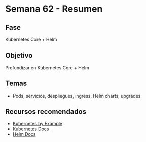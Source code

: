 # Semana 62 - Resumen

## Fase
Kubernetes Core + Helm

## Objetivo
Profundizar en Kubernetes Core + Helm

## Temas
- Pods, servicios, despliegues, ingress, Helm charts, upgrades

## Recursos recomendados
- [Kubernetes by Example](https://kubernetesbyexample.com/)
- [Kubernetes Docs](https://kubernetes.io/docs/home/)
- [Helm Docs](https://helm.sh/docs/)
